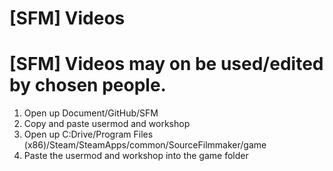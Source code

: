 [SFM] Videos
===
[SFM] Videos may on be used/edited by chosen people.
===
1. Open up Document/GitHub/SFM
2. Copy and paste usermod and workshop
3. Open up C:Drive/Program Files (x86)/Steam/SteamApps/common/SourceFilmmaker/game
4. Paste the usermod and workshop into the game folder